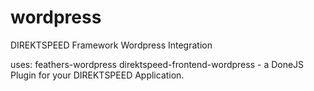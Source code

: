 # wordpress
DIREKTSPEED Framework Wordpress Integration

uses:
feathers-wordpress
direktspeed-frontend-wordpress - a DoneJS Plugin for your DIREKTSPEED Application.

